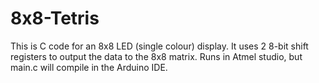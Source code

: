 # 8x8-Tetris
 This is C code for an 8x8 LED (single colour) display. It uses 2 8-bit shift registers to output the data to the 8x8 matrix. Runs in Atmel studio, but main.c will compile in the Arduino IDE.
